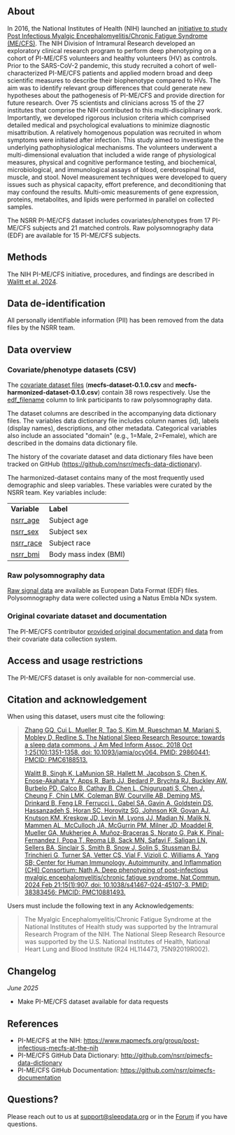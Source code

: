 ## About

In 2016, the National Institutes of Health (NIH) launched an [initiative to study Post Infectious Myalgic Encephalomyelitis/Chronic Fatigue Syndrome (ME/CFS)](https://www.mapmecfs.org/group/post-infectious-mecfs-at-the-nih). The NIH Division of Intramural Research developed an exploratory clinical research program to perform deep phenotyping on a cohort of PI-ME/CFS volunteers and healthy volunteers (HV) as controls. Prior to the SARS-CoV-2 pandemic, this study recruited a cohort of well-characterized PI-ME/CFS patients and applied modern broad and deep scientific measures to describe their biophenotype compared to HVs. The aim was to identify relevant group differences that could generate new hypotheses about the pathogenesis of PI-ME/CFS and provide direction for future research. Over 75 scientists and clinicians across 15 of the 27 institutes that comprise the NIH contributed to this multi-disciplinary work. Importantly, we developed rigorous inclusion criteria which comprised detailed medical and psychological evaluations to minimize diagnostic misattribution. A relatively homogenous population was recruited in whom symptoms were initiated after infection. This study aimed to investigate the underlying pathophysiological mechanisms. The volunteers underwent a multi-dimensional evaluation that included a wide range of physiological measures, physical and cognitive performance testing, and biochemical, microbiological, and immunological assays of blood, cerebrospinal fluid, muscle, and stool. Novel measurement techniques were developed to query issues such as physical capacity, effort preference, and deconditioning that may confound the results. Multi-omic measurements of gene expression, proteins, metabolites, and lipids were performed in parallel on collected samples.

The NSRR PI-ME/CFS dataset includes covariates/phenotypes from 17 PI-ME/CFS subjects and 21 matched controls. Raw polysomnography data (EDF) are available for 15 PI-ME/CFS subjects.

## Methods

The NIH PI-ME/CFS initiative, procedures, and findings are described in [Walitt et al. 2024](https://pubmed.ncbi.nlm.nih.gov/38383456/).

## Data de-identification

All personally identifiable information (PII) has been removed from the data files by the NSRR team.

## Data overview

### Covariate/phenotype datasets (CSV)

The [covariate dataset files](:files_path:/datasets) (**mecfs-dataset-0.1.0.csv** and **mecfs-harmonized-dataset-0.1.0.csv**) contain 38 rows respectively. Use the [edf_filename](:variables_path:/edf_filename) column to link participants to raw polysomnography data.

The dataset columns are described in the accompanying data dictionary files. The variables data dictionary file includes column names (id), labels (display names), descriptions, and other metadata. Categorical variables also include an associated "domain" (e.g., 1=Male, 2=Female), which are described in the domains data dictionary file. 

The history of the covariate dataset and data dictionary files have been tracked on GitHub (https://github.com/nsrr/mecfs-data-dictionary). 

The harmonized-dataset contains many of the most frequently used demographic and sleep variables. These variables were curated by the NSRR team. Key variables include:

  <table>
    <tr><td><b>Variable</b></td><td><b>Label</b></td></tr>
    <tr><td><a href=":variables_path:/nsrr_age">nsrr_age</a></td><td>Subject age</td></tr>
    <tr><td><a href=":variables_path:/nsrr_sex">nsrr_sex</a></td><td>Subject sex</td></tr> 
    <tr><td><a href=":variables_path:/nsrr_race">nsrr_race</a></td><td>Subject race</td></tr> 
    <tr><td><a href=":variables_path:/nsrr_bmi">nsrr_bmi</a></td><td>Body mass index (BMI)</td></tr> 
  </table>

### Raw polysomnography data

[Raw signal data](:files_path:/original/EDFs) are available as European Data Format (EDF) files. Polysomnography data were collected using a Natus Embla NDx system.

### Original covariate dataset and documentation

The PI-ME/CFS contributor [provided original documentation and data](:files_path:/original) from their covariate data collection system.

## Access and usage restrictions

The PI-ME/CFS dataset is only available for non-commercial use.

## Citation and acknowledgement

When using this dataset, users must cite the following:

> [Zhang GQ, Cui L, Mueller R, Tao S, Kim M, Rueschman M, Mariani S, Mobley D, Redline S. The National Sleep Research Resource: towards a sleep data commons. J Am Med Inform Assoc. 2018 Oct 1;25(10):1351-1358. doi: 10.1093/jamia/ocy064. PMID: 29860441; PMCID: PMC6188513.](https://pubmed.ncbi.nlm.nih.gov/29860441/)
>
> [Walitt B, Singh K, LaMunion SR, Hallett M, Jacobson S, Chen K, Enose-Akahata Y, Apps R, Barb JJ, Bedard P, Brychta RJ, Buckley AW, Burbelo PD, Calco B, Cathay B, Chen L, Chigurupati S, Chen J, Cheung F, Chin LMK, Coleman BW, Courville AB, Deming MS, Drinkard B, Feng LR, Ferrucci L, Gabel SA, Gavin A, Goldstein DS, Hassanzadeh S, Horan SC, Horovitz SG, Johnson KR, Govan AJ, Knutson KM, Kreskow JD, Levin M, Lyons JJ, Madian N, Malik N, Mammen AL, McCulloch JA, McGurrin PM, Milner JD, Moaddel R, Mueller GA, Mukherjee A, Muñoz-Braceras S, Norato G, Pak K, Pinal-Fernandez I, Popa T, Reoma LB, Sack MN, Safavi F, Saligan LN, Sellers BA, Sinclair S, Smith B, Snow J, Solin S, Stussman BJ, Trinchieri G, Turner SA, Vetter CS, Vial F, Vizioli C, Williams A, Yang SB; Center for Human Immunology, Autoimmunity, and Inflammation (CHI) Consortium; Nath A. Deep phenotyping of post-infectious myalgic encephalomyelitis/chronic fatigue syndrome. Nat Commun. 2024 Feb 21;15(1):907. doi: 10.1038/s41467-024-45107-3. PMID: 38383456; PMCID: PMC10881493.](https://pubmed.ncbi.nlm.nih.gov/38383456/)

Users must include the following text in any Acknowledgements:

> The Myalgic Encephalomyelitis/Chronic Fatigue Syndrome at the National Institutes of Health study was supported by the Intramural Research Program of the NIH. The National Sleep Research Resource was supported by the U.S. National Institutes of Health, National Heart Lung and Blood Institute (R24 HL114473, 75N92019R002). 

## Changelog

*June 2025*

- Make PI-ME/CFS dataset available for data requests

## References

- PI-ME/CFS at the NIH: https://www.mapmecfs.org/group/post-infectious-mecfs-at-the-nih
- PI-ME/CFS GitHub Data Dictionary: http://github.com/nsrr/pimecfs-data-dictionary
- PI-ME/CFS GitHub Documentation: https://github.com/nsrr/pimecfs-documentation

## Questions?

Please reach out to us at support@sleepdata.org or in the [Forum](https://sleepdata.org/forum) if you have questions.
